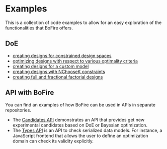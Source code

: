 # Examples

This is a collection of code examples to allow for an easy exploration of the functionalities that BoFire offers.

## DoE

- [creating designs for constrained design spaces](basic_examples.ipynb)
- [optimizing designs with respect to various optimality criteria](optimality_criteria.ipynb)
- [creating designs for a custom model](design_with_explicit_formula.ipynb)
- [creating designs with NChooseK constraints](nchoosek_constraint.ipynb)
- [creating full and fractional factorial designs](fractional_factorial.ipynb)

## API with BoFire

You can find an examples of how BoFire can be used in APIs in separate repositories.
- The [Candidates API](https://github.com/experimental-design/bofire-candidates-api) demonstrates an API that provides get new experimental candidates based on DoE or Bayesian optimization.
- The [Types API](https://github.com/experimental-design/bofire-types-api) is an API to check serialized data models. For instance, a JavaScript frontend that allows the user to define an optimization domain can check its validity explicitly.
